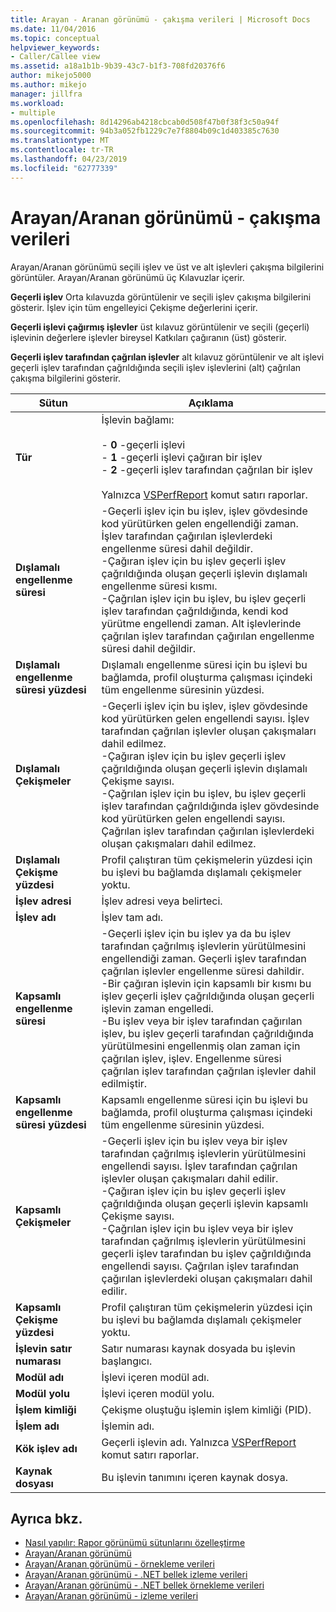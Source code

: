 ```yaml
---
title: Arayan - Aranan görünümü - çakışma verileri | Microsoft Docs
ms.date: 11/04/2016
ms.topic: conceptual
helpviewer_keywords:
- Caller/Callee view
ms.assetid: a18a1b1b-9b39-43c7-b1f3-708fd20376f6
author: mikejo5000
ms.author: mikejo
manager: jillfra
ms.workload:
- multiple
ms.openlocfilehash: 8d14296ab4218cbcab0d508f47b0f38f3c50a94f
ms.sourcegitcommit: 94b3a052fb1229c7e7f8804b09c1d403385c7630
ms.translationtype: MT
ms.contentlocale: tr-TR
ms.lasthandoff: 04/23/2019
ms.locfileid: "62777339"
---
```

# <a name="callercallee-view----contention-data"></a>Arayan/Aranan görünümü - çakışma verileri
Arayan/Aranan görünümü seçili işlev ve üst ve alt işlevleri çakışma bilgilerini görüntüler. Arayan/Aranan görünümü üç Kılavuzlar içerir.

 **Geçerli işlev** Orta kılavuzda görüntülenir ve seçili işlev çakışma bilgilerini gösterir. İşlev için tüm engelleyici Çekişme değerlerini içerir.

 **Geçerli işlevi çağırmış işlevler** üst kılavuz görüntülenir ve seçili (geçerli) işlevinin değerlere işlevler bireysel Katkıları çağıranın (üst) gösterir.

 **Geçerli işlev tarafından çağrılan işlevler** alt kılavuz görüntülenir ve alt işlevi geçerli işlev tarafından çağrıldığında seçili işlev işlevlerini (alt) çağrılan çakışma bilgilerini gösterir.

|Sütun|Açıklama|
|------------|-----------------|
|**Tür**|İşlevin bağlamı:<br /><br /> -   **0** -geçerli işlevi<br />-   **1** -geçerli işlevi çağıran bir işlev<br />-   **2** -geçerli işlev tarafından çağrılan bir işlev<br /><br /> Yalnızca [VSPerfReport](../profiling/vsperfreport.md) komut satırı raporlar.|
|**Dışlamalı engellenme süresi**|-Geçerli işlev için bu işlev, işlev gövdesinde kod yürütürken gelen engellendiği zaman. İşlev tarafından çağırılan işlevlerdeki engellenme süresi dahil değildir.<br />-Çağıran işlev için bu işlev geçerli işlev çağrıldığında oluşan geçerli işlevin dışlamalı engellenme süresi kısmı.<br />-Çağrılan işlev için bu işlev, bu işlev geçerli işlev tarafından çağrıldığında, kendi kod yürütme engellendi zaman. Alt işlevlerinde çağrılan işlev tarafından çağırılan engellenme süresi dahil değildir.|
|**Dışlamalı engellenme süresi yüzdesi**|Dışlamalı engellenme süresi için bu işlevi bu bağlamda, profil oluşturma çalışması içindeki tüm engellenme süresinin yüzdesi.|
|**Dışlamalı Çekişmeler**|-Geçerli işlev için bu işlev, işlev gövdesinde kod yürütürken gelen engellendi sayısı. İşlev tarafından çağrılan işlevler oluşan çakışmaları dahil edilmez.<br />-Çağıran işlev için bu işlev geçerli işlev çağrıldığında oluşan geçerli işlevin dışlamalı Çekişme sayısı.<br />-Çağrılan işlev için bu işlev, bu işlev geçerli işlev tarafından çağrıldığında işlev gövdesinde kod yürütürken gelen engellendi sayısı. Çağrılan işlev tarafından çağırılan işlevlerdeki oluşan çakışmaları dahil edilmez.|
|**Dışlamalı Çekişme yüzdesi**|Profil çalıştıran tüm çekişmelerin yüzdesi için bu işlevi bu bağlamda dışlamalı çekişmeler yoktu.|
|**İşlev adresi**|İşlev adresi veya belirteci.|
|**İşlev adı**|İşlev tam adı.|
|**Kapsamlı engellenme süresi**|-Geçerli işlev için bu işlev ya da bu işlev tarafından çağrılmış işlevlerin yürütülmesini engellendiği zaman. Geçerli işlev tarafından çağrılan işlevler engellenme süresi dahildir.<br />-Bir çağıran işlevin için kapsamlı bir kısmı bu işlev geçerli işlev çağrıldığında oluşan geçerli işlevin zaman engelledi.<br />-Bu işlev veya bir işlev tarafından çağırılan işlev, bu işlev geçerli tarafından çağrıldığında yürütülmesini engellenmiş olan zaman için çağrılan işlev, işlev. Engellenme süresi çağrılan işlev tarafından çağrılan işlevler dahil edilmiştir.|
|**Kapsamlı engellenme süresi yüzdesi**|Kapsamlı engellenme süresi için bu işlevi bu bağlamda, profil oluşturma çalışması içindeki tüm engellenme süresinin yüzdesi.|
|**Kapsamlı Çekişmeler**|-Geçerli işlev için bu işlev veya bir işlev tarafından çağrılmış işlevlerin yürütülmesini engellendi sayısı. İşlev tarafından çağrılan işlevler oluşan çakışmaları dahil edilir.<br />-Çağıran işlev için bu işlev geçerli işlev çağrıldığında oluşan geçerli işlevin kapsamlı Çekişme sayısı.<br />-Çağrılan işlev için bu işlev veya bir işlev tarafından çağrılmış işlevlerin yürütülmesini geçerli işlev tarafından bu işlev çağrıldığında engellendi sayısı. Çağrılan işlev tarafından çağırılan işlevlerdeki oluşan çakışmaları dahil edilir.|
|**Kapsamlı Çekişme yüzdesi**|Profil çalıştıran tüm çekişmelerin yüzdesi için bu işlevi bu bağlamda dışlamalı çekişmeler yoktu.|
|**İşlevin satır numarası**|Satır numarası kaynak dosyada bu işlevin başlangıcı.|
|**Modül adı**|İşlevi içeren modül adı.|
|**Modül yolu**|İşlevi içeren modül yolu.|
|**İşlem kimliği**|Çekişme oluştuğu işlemin işlem kimliği (PID).|
|**İşlem adı**|İşlemin adı.|
|**Kök işlev adı**|Geçerli işlevin adı. Yalnızca [VSPerfReport](../profiling/vsperfreport.md) komut satırı raporlar.|
|**Kaynak dosyası**|Bu işlevin tanımını içeren kaynak dosya.|

## <a name="see-also"></a>Ayrıca bkz.
- [Nasıl yapılır: Rapor görünümü sütunlarını özelleştirme](../profiling/how-to-customize-report-view-columns.md)
- [Arayan/Aranan görünümü](../profiling/caller-callee-view.md)
- [Arayan/Aranan görünümü - örnekleme verileri](../profiling/caller-callee-view-sampling-data.md)
- [Arayan/Aranan görünümü - .NET bellek izleme verileri](../profiling/caller-callee-view-net-memory-instrumentation-data.md)
- [Arayan/Aranan görünümü - .NET bellek örnekleme verileri](../profiling/caller-callee-view-dotnet-memory-sampling-data.md)
- [Arayan/Aranan görünümü - izleme verileri](../profiling/caller-callee-view-instrumentation-data.md)